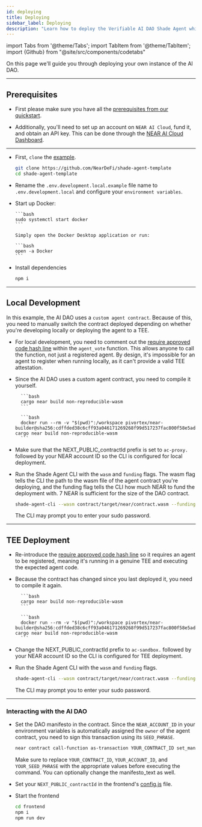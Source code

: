 ```yaml
---
id: deploying
title: Deploying
sidebar_label: Deploying
description: "Learn how to deploy the Verifiable AI DAO Shade Agent which includes how to deploy a custom agent contract."
---
```


import Tabs from '@theme/Tabs';
import TabItem from '@theme/TabItem';
import {Github} from "@site/src/components/codetabs"

On this page we'll guide you through deploying your own instance of the AI DAO.

---

## Prerequisites  

- First please make sure you have all the [prerequisites from our quickstart](../../quickstart/deploying.md#prerequisites).

- Additionally, you'll need to set up an account on `NEAR AI Cloud`, fund it, and obtain an API key. This can be done through the [NEAR AI Cloud Dashboard](https://cloud.near.ai/dashboard/overview).

---

- First, `clone` the [example](https://github.com/NearDeFi/verifiable-ai-dao/tree/main).

  ```bash
  git clone https://github.com/NearDeFi/shade-agent-template
  cd shade-agent-template
  ```

- Rename the `.env.development.local.example` file name to `.env.development.local` and configure your `environment variables`.

- Start up Docker:

  <Tabs groupId="code-tabs">

    <TabItem value="linux" label="Linux">

      ```bash
      sudo systemctl start docker
      ```

    </TabItem>

    <TabItem value="mac" label="Mac">

      Simply open the Docker Desktop application or run: 

      ```bash
      open -a Docker
      ```

    </TabItem>

  </Tabs>

- Install dependencies 

  ```bash
  npm i
  ```

---

## Local Development

In this example, the AI DAO uses a `custom agent contract`. Because of this, you need to manually switch the contract deployed depending on whether you're developing locally or deploying the agent to a TEE.

- For local development, you need to comment out the [require approved code hash line](https://github.com/NearDeFi/verifiable-ai-dao/blob/main/contract/src/dao.rs#L102) within the `agent_vote` function. This allows anyone to call the function, not just a registered agent. By design, it's impossible for an agent to register when running locally, as it can't provide a valid TEE attestation.

    <Github fname="dao.rs" language="rust"
        url="https://github.com/NearDeFi/verifiable-ai-dao/blob/main/contract/src/dao.rs#L101-L102"
        start="101" end="102" />

- Since the AI DAO uses a custom agent contract, you need to compile it yourself.

    <Tabs groupId="code-tabs">

    <TabItem value="linux" label="Linux">

        ```bash
        cargo near build non-reproducible-wasm
        ```

    </TabItem>

    <TabItem value="mac" label="Mac">

        ```bash
        docker run --rm -v "$(pwd)":/workspace pivortex/near-builder@sha256:cdffded38c6cff93a046171269268f99d517237fac800f58e5ad1bcd8d6e2418 cargo near build non-reproducible-wasm
        ```

    </TabItem>

    </Tabs>

- Make sure that the NEXT_PUBLIC_contractId prefix is set to `ac-proxy.` followed by your NEAR account ID so the CLI is configured for local deployment.

- Run the Shade Agent CLI with the `wasm` and `funding` flags. The wasm flag tells the CLI the path to the wasm file of the agent contract you're deploying, and the funding flag tells the CLI how much NEAR to fund the deployment with. 7 NEAR is sufficient for the size of the DAO contract.

    ```bash
    shade-agent-cli --wasm contract/target/near/contract.wasm --funding 7
    ```

    The CLI may prompt you to enter your sudo password.

---

## TEE Deployment 

- Re-introduce the [require approved code hash line](https://github.com/NearDeFi/verifiable-ai-dao/blob/main/contract/src/dao.rs#L102) so it requires an agent to be registered, meaning it's running in a genuine TEE and executing the expected agent code.

    <Github fname="dao.rs" language="rust"
        url="https://github.com/NearDeFi/verifiable-ai-dao/blob/main/contract/src/dao.rs#L101-L102"
        start="101" end="102" />

- Because the contract has changed since you last deployed it, you need to compile it again. 

    <Tabs groupId="code-tabs">

    <TabItem value="linux" label="Linux">

        ```bash
        cargo near build non-reproducible-wasm
        ```

    </TabItem>

    <TabItem value="mac" label="Mac">

        ```bash
        docker run --rm -v "$(pwd)":/workspace pivortex/near-builder@sha256:cdffded38c6cff93a046171269268f99d517237fac800f58e5ad1bcd8d6e2418 cargo near build non-reproducible-wasm
        ```

    </TabItem>

    </Tabs>

- Change the NEXT_PUBLIC_contractId prefix to `ac-sandbox.` followed by your NEAR account ID so the CLI is configured for TEE deployment.

- Run the Shade Agent CLI with the `wasm` and `funding` flags. 

    ```bash
    shade-agent-cli --wasm contract/target/near/contract.wasm --funding 7
    ```

    The CLI may prompt you to enter your sudo password.

---

### Interacting with the AI DAO

- Set the DAO manifesto in the contract. Since the `NEAR_ACCOUNT_ID` in your environment variables is automatically assigned the `owner` of the agent contract, you need to sign this transaction using its `SEED_PHRASE`.

    ```bash
    near contract call-function as-transaction YOUR_CONTRACT_ID set_manifesto json-args '{"manifesto_text": "This DAO only approves gaming-related proposals and rejects everything else"}' prepaid-gas '100.0 Tgas' attached-deposit '0 NEAR' sign-as YOUR_ACCOUNT_ID network-config testnet sign-with-seed-phrase 'YOUR_SEED_PHRASE' --seed-phrase-hd-path 'm/44'\''/397'\''/0'\''' send
    ```

    Make sure to replace `YOUR_CONTRACT_ID`, `YOUR_ACCOUNT_ID`, and `YOUR_SEED_PHRASE` with the appropriate values before executing the command. You can optionally change the manifesto_text as well.

-  Set your `NEXT_PUBLIC_contractId` in the frontend's [config.js](https://github.com/NearDeFi/verifiable-ai-dao/blob/main/frontend/src/config.js) file.

- Start the frontend

    ```bash
    cd frontend
    npm i
    npm run dev
    ```